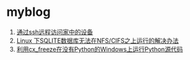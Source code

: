 myblog
======

1. [通过ssh远程访问家中的设备](https://github.com/fangdingjun/myblog/blob/master/ssh_tunnel_for_internal_network.md#%E4%BD%BF%E7%94%A8ssh%E9%81%82%E9%81%93%E8%BF%9C%E7%A8%8B%E8%AE%BF%E9%97%AE%E5%AE%B6%E4%B8%AD%E7%9A%84%E8%AE%BE%E5%A4%87)
2. [Linux 下SQLITE数据库无法在NFS/CIFS之上运行的解决办法](https://github.com/fangdingjun/myblog/blob/master/sqlite_cifs_lock.md#linux-%E4%B8%8Bsqlite%E6%95%B0%E6%8D%AE%E5%BA%93%E6%97%A0%E6%B3%95%E5%9C%A8nfscifs%E4%B9%8B%E4%B8%8A%E8%BF%90%E8%A1%8C%E7%9A%84%E8%A7%A3%E5%86%B3%E5%8A%9E%E6%B3%95)
3. [利用cx\_freeze在没有Python的Windows上运行Python源代码](https://github.com/fangdingjun/myblog/blob/master/cx_freeze_windows_python.md#%E5%88%A9%E7%94%A8cx_freeze%E5%9C%A8%E6%B2%A1%E6%9C%89python%E7%9A%84windows%E4%B8%8A%E8%BF%90%E8%A1%8Cpython%E6%BA%90%E4%BB%A3%E7%A0%81)


